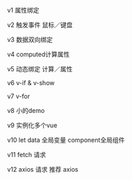 v1 属性绑定

v2 触发事件 鼠标／键盘

v3 数据双向绑定

v4 computed计算属性

v5 动态绑定 计算／属性

v6 v-if & v-show

v7 v-for

v8 小的demo

v9 实例化多个vue

v10 let data 全局变量 component全局组件

v11 fetch 请求

v12 axios 请求 推荐 axios
